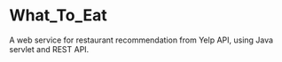 # What_To_Eat
A web service for restaurant recommendation from ​Yelp API​​, using ​Java servlet​​ and​ REST API​​.
